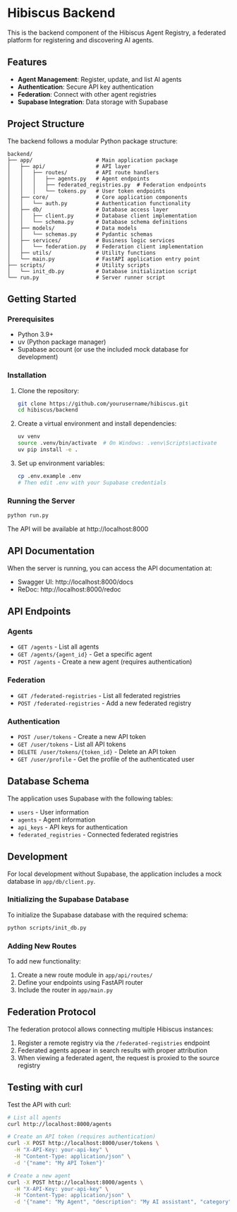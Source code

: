 # Hibiscus Backend

This is the backend component of the Hibiscus Agent Registry, a federated platform for registering and discovering AI agents.

## Features

- **Agent Management**: Register, update, and list AI agents
- **Authentication**: Secure API key authentication
- **Federation**: Connect with other agent registries
- **Supabase Integration**: Data storage with Supabase

## Project Structure

The backend follows a modular Python package structure:

```
backend/
├── app/                    # Main application package
│   ├── api/                # API layer
│   │   ├── routes/         # API route handlers
│   │   │   ├── agents.py   # Agent endpoints
│   │   │   ├── federated_registries.py  # Federation endpoints
│   │   │   └── tokens.py   # User token endpoints
│   ├── core/               # Core application components
│   │   └── auth.py         # Authentication functionality
│   ├── db/                 # Database access layer
│   │   ├── client.py       # Database client implementation
│   │   └── schema.py       # Database schema definitions
│   ├── models/             # Data models
│   │   └── schemas.py      # Pydantic schemas
│   ├── services/           # Business logic services
│   │   └── federation.py   # Federation client implementation
│   ├── utils/              # Utility functions
│   └── main.py             # FastAPI application entry point
├── scripts/                # Utility scripts
│   └── init_db.py          # Database initialization script
└── run.py                  # Server runner script
```

## Getting Started

### Prerequisites

- Python 3.9+
- uv (Python package manager)
- Supabase account (or use the included mock database for development)

### Installation

1. Clone the repository:
   ```bash
   git clone https://github.com/yourusername/hibiscus.git
   cd hibiscus/backend
   ```

2. Create a virtual environment and install dependencies:
   ```bash
   uv venv
   source .venv/bin/activate  # On Windows: .venv\Scripts\activate
   uv pip install -e .
   ```

3. Set up environment variables:
   ```bash
   cp .env.example .env
   # Then edit .env with your Supabase credentials
   ```

### Running the Server

```bash
python run.py
```

The API will be available at http://localhost:8000

## API Documentation

When the server is running, you can access the API documentation at:
- Swagger UI: http://localhost:8000/docs
- ReDoc: http://localhost:8000/redoc

## API Endpoints

### Agents

- `GET /agents` - List all agents
- `GET /agents/{agent_id}` - Get a specific agent
- `POST /agents` - Create a new agent (requires authentication)

### Federation

- `GET /federated-registries` - List all federated registries
- `POST /federated-registries` - Add a new federated registry

### Authentication

- `POST /user/tokens` - Create a new API token
- `GET /user/tokens` - List all API tokens
- `DELETE /user/tokens/{token_id}` - Delete an API token
- `GET /user/profile` - Get the profile of the authenticated user

## Database Schema

The application uses Supabase with the following tables:

- `users` - User information
- `agents` - Agent information
- `api_keys` - API keys for authentication
- `federated_registries` - Connected federated registries

## Development

For local development without Supabase, the application includes a mock database in `app/db/client.py`.

### Initializing the Supabase Database

To initialize the Supabase database with the required schema:

```bash
python scripts/init_db.py
```

### Adding New Routes

To add new functionality:

1. Create a new route module in `app/api/routes/`
2. Define your endpoints using FastAPI router
3. Include the router in `app/main.py`

## Federation Protocol

The federation protocol allows connecting multiple Hibiscus instances:

1. Register a remote registry via the `/federated-registries` endpoint
2. Federated agents appear in search results with proper attribution
3. When viewing a federated agent, the request is proxied to the source registry

## Testing with curl

Test the API with curl:

```bash
# List all agents
curl http://localhost:8000/agents

# Create an API token (requires authentication)
curl -X POST http://localhost:8000/user/tokens \
  -H "X-API-Key: your-api-key" \
  -H "Content-Type: application/json" \
  -d '{"name": "My API Token"}'

# Create a new agent
curl -X POST http://localhost:8000/agents \
  -H "X-API-Key: your-api-key" \
  -H "Content-Type: application/json" \
  -d '{"name": "My Agent", "description": "My AI assistant", "category": "assistant", "capabilities": ["text", "search"]}'
```

